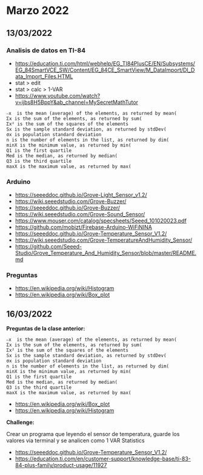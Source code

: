 # Marzo 2022

## 13/03/2022

### Analisis de datos en TI-84

- https://education.ti.com/html/webhelp/EG_TI84PlusCE/EN/Subsystems/EG_84SmartVCE_SW/Content/EG_84CE_SmartView/M_DataImport/DI_Data_Import_Files.HTML
- stat > edit
- stat > calc > 1-VAR
- https://www.youtube.com/watch?v=ijbs8H5BppY&ab_channel=MySecretMathTutor

```
⎯x  is the mean (average) of the elements, as returned by mean(
Σx is the sum of the elements, as returned by sum(
Σx² is the sum of the squares of the elements
Sx is the sample standard deviation, as returned by stdDev(
σx is population standard deviation
n is the number of elements in the list, as returned by dim(
minX is the minimum value, as returned by min(
Q1 is the first quartile
Med is the median, as returned by median(
Q3 is the third quartile
maxX is the maximum value, as returned by max(
```

### Arduino

- https://seeeddoc.github.io/Grove-Light_Sensor_v1.2/
- https://wiki.seeedstudio.com/Grove-Buzzer/
- https://seeeddoc.github.io/Grove-Buzzer/
- https://wiki.seeedstudio.com/Grove-Sound_Sensor/
- https://www.mouser.com/catalog/specsheets/Seeed_101020023.pdf
- https://github.com/mobizt/Firebase-Arduino-WiFiNINA
- https://seeeddoc.github.io/Grove-Temperature_Sensor_V1.2/
- https://wiki.seeedstudio.com/Grove-TemperatureAndHumidity_Sensor/
- https://github.com/Seeed-Studio/Grove_Temperature_And_Humidity_Sensor/blob/master/README.md

### Preguntas

- https://en.wikipedia.org/wiki/Histogram
- https://en.wikipedia.org/wiki/Box_plot

## 16/03/2022

**Preguntas de la clase anterior:**

```
⎯x  is the mean (average) of the elements, as returned by mean(
Σx is the sum of the elements, as returned by sum(
Σx² is the sum of the squares of the elements
Sx is the sample standard deviation, as returned by stdDev(
σx is population standard deviation
n is the number of elements in the list, as returned by dim(
minX is the minimum value, as returned by min(
Q1 is the first quartile
Med is the median, as returned by median(
Q3 is the third quartile
maxX is the maximum value, as returned by max(
```

- https://en.wikipedia.org/wiki/Box_plot
- https://en.wikipedia.org/wiki/Histogram

**Challenge:**

Crear un programa que leyendo el sensor de temperatura, guarde los valores
via terminal y se analicen como 1 VAR Statistics

- https://seeeddoc.github.io/Grove-Temperature_Sensor_V1.2/
- https://education.ti.com/en/customer-support/knowledge-base/ti-83-84-plus-family/product-usage/11927
